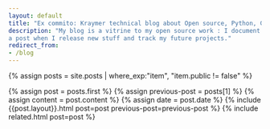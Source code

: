 ```yaml
---
layout: default
title: "Ex commito: Kraymer technical blog about Open source, Python, Git, Jekyll, etc"
description: "My blog is a vitrine to my open source work : I document projects from the past, write
a post when I release new stuff and track my future projects."
redirect_from: 
- /blog
---
```


{% assign posts = site.posts | where_exp:"item", "item.public != false" %}

<div class="blog-index">
  {% assign post = posts.first %}
  {% assign previous-post = posts[1] %}
  {% assign content = post.content %}
  {% assign date = post.date %}
  {% include {{post.layout}}.html post=post previous-post=previous-post %}
  {% include related.html post=post %}
</div>
